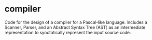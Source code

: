 # compiler
Code for the design of a compiler for a Pascal-like language. Includes a Scanner, Parser, and an Abstract Syntax Tree (AST) as an intermediate representation to synctatically represent the input source code.
